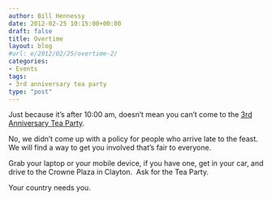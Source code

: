 ```yaml
---
author: Bill Hennessy
date: 2012-02-25 10:15:00+00:00
draft: false
title: Overtime
layout: blog
#url: e/2012/02/25/overtime-2/
categories:
- Events
tags:
- 3rd anniversary tea party
type: "post"
---
```


Just because it’s after 10:00 am, doesn’t mean you can’t come to the [3rd Anniversary Tea Party](https://3rdanniversaryteaparty.eventbrite.com/).

No, we didn’t come up with a policy for people who arrive late to the feast. We will find a way to get you involved that’s fair to everyone.

Grab your laptop or your mobile device, if you have one, get in your car, and drive to the Crowne Plaza in Clayton.  Ask for the Tea Party.

Your country needs you.
